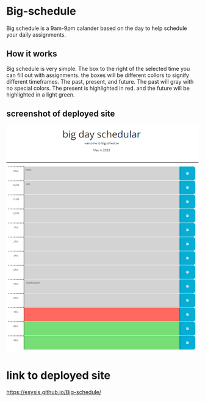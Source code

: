 # Big-schedule

Big schedule is a 9am-9pm calander based on the day to help schedule your daily assignments.

## How it works

Big schedule is very simple. The box to the right of the selected time you can fill out with assignments. the boxes will be different collors to signify different timeframes. The past, present, and future. The past will gray with no special colors. The present is highlighted in red. and the future will be highlighted in a light green.

## screenshot of deployed site

![This is a screenshot of the password website](./Bigschedule.png)

# link to deployed site

https://esysis.github.io/Big-schedule/